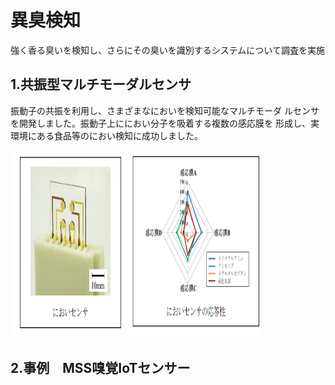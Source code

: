 # 異臭検知
強く香る臭いを検知し、さらにその臭いを識別するシステムについて調査を実施

## 1.共振型マルチモーダルセンサ
振動子の共振を利用し、さまざまなにおいを検知可能なマルチモーダ
ルセンサを開発しました。振動子上ににおい分子を吸着する複数の感応膜を
形成し、実環境にある食品等のにおい検知に成功しました。

<img src="img/共振型マルチモーダルセンサ1.png" width="400px" height="300px">


## 2.事例　MSS嗅覚IoTセンサー

